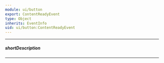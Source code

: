 ```yaml
---
module: ui/button
export: ContentReadyEvent
type: Object
inherits: EventInfo
uid: ui/button:ContentReadyEvent
---
```

---
##### shortDescription
<!-- Description goes here -->

---
<!-- Description goes here -->